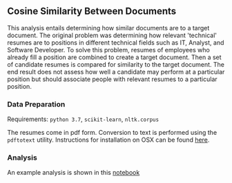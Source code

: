 ## Cosine Similarity Between Documents

This analysis entails determining how similar documents are to a target document.  The original problem was determining how relevant 'technical' resumes are to positions in different technical fields such as IT, Analyst, and Software Developer.  To solve this problem, resumes of employees who already fill a position are combined to create a target document.  Then a set of candidate resumes is compared for similarity to the target document.  The end result does not assess how well a candidate may perform at a particular position but should associate people with relevant resumes to a particular position.

### Data Preparation

Requirements: `python 3.7`, `scikit-learn`, `nltk.corpus`

The resumes come in pdf form.  Conversion to text is performed using the `pdftotext` utility.  Instructions for installation on OSX can be found [here](http://macappstore.org/pdftotext/).

### Analysis

An example analysis is shown in this [notebook](https://github.com/blakeboswell/nlp-resume/blob/master/newsgroup_test.ipynb)
